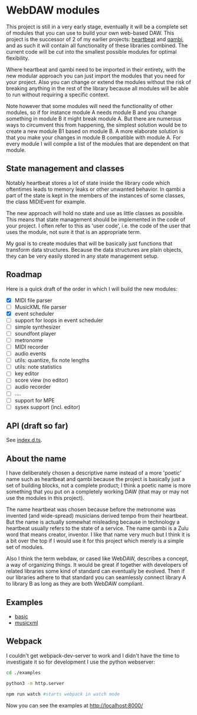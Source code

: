 # WebDAW modules

This project is still in a very early stage, eventually it will be a complete set of modules that you can use to build your own web-based DAW. This project is the successor of 2 of my earlier projects: [heartbeat](https://heartbeatjs.org) and [qambi](https://qambi.org), and as such it will contain all functionality of these libraries combined. The current code will be cut into the smallest possible modules for optimal flexibility.

Where heartbeat and qambi need to be imported in their entirety, with the new modular approach you can just import the modules that you need for your project. Also you can change or extend the modules without the risk of breaking anything in the rest of the library because all modules will be able to run without requiring a specific context.

Note however that some modules will need the functionality of other modules, so if for instance module A needs module B and you change something in module B it might break module A. But there are numerous ways to circumvent this from happening, the simplest solution would be to create a new module B1 based on module B. A more elaborate solution is that you make your changes in module B compatible with module A. For every module I will compile a list of the modules that are dependent on that module.

## State management and classes

Notably heartbeat stores a lot of state inside the library code which oftentimes leads to memory leaks or other unwanted behavior. In qambi a part of the state is kept in the members of the instances of some classes, the class MIDIEvent for example.

The new approach will hold no state and use as little classes as possible. This means that state management should be implemented in the code of your project. I often refer to this as 'user code', i.e. the code of the user that uses the module, not sure it that is an appropriate term.

My goal is to create modules that will be basically just functions that transform data structures. Because the data structures are plain objects, they can be very easily stored in any state management setup.

## Roadmap

Here is a quick draft of the order in which I will build the new modules:

- [x] MIDI file parser
- [ ] MusicXML file parser
- [x] event scheduler
- [ ] support for loops in event scheduler
- [ ] simple synthesizer
- [ ] soundfont player
- [ ] metronome
- [ ] MIDI recorder
- [ ] audio events
- [ ] utils: quantize, fix note lengths
- [ ] utils: note statistics
- [ ] key editor
- [ ] score view (no editor)
- [ ] audio recorder
- [ ] ....
- [ ] support for MPE
- [ ] sysex support (incl. editor)

## API (draft so far)

See [index.d.ts](https://github.com/abudaan/webdaw-modules/blob/master/index.d.ts).

## About the name

I have deliberately chosen a descriptive name instead of a more 'poetic' name such as heartbeat and qambi because the project is basically just a set of building blocks, not a complete product; I think a poetic name is more something that you put on a completely working DAW (that may or may not use the modules in this project).

The name heartbeat was chosen because before the metronome was invented (and wide-spread) musicians derived tempo from their heartbeat. But the name is actually somewhat misleading because in technology a heartbeat usually refers to the state of a service. The name qambi is a Zulu word that means creator, inventor. I like that name very much but I think it is a bit over the top if I would use it for this project which merely is a simple set of modules.

Also I think the term webdaw, or cased like WebDAW, describes a concept, a way of organizing things. It would be great if together with developers of related libraries some kind of standard can eventually be evolved. Then if our libraries adhere to that standard you can seamlessly connect library A to library B as long as they are both WebDAW compliant.

## Examples

- [basic](./examples/basic)
- [musicxml](./examples/musicxml)

## Webpack

I couldn't get webpack-dev-server to work and I didn't have the time to investigate it so for development I use the python webserver:

```bash
cd ./examples

python3 -m http.server

npm run watch #starts webpack in watch mode
```

Now you can see the examples at <http://localhost:8000/>
